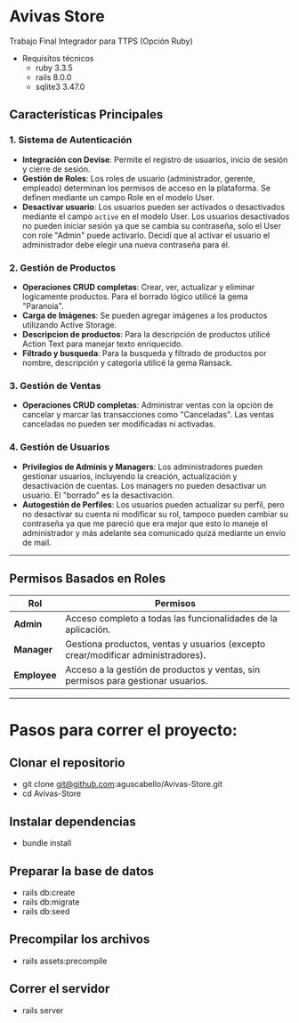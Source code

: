 # Avivas Store
Trabajo Final Integrador para TTPS (Opción Ruby)
* Requisitos técnicos
  - ruby 3.3.5
  - rails 8.0.0
  - sqlite3 3.47.0


## Características Principales

### 1. Sistema de Autenticación   
- **Integración con Devise**: Permite el registro de usuarios, inicio de sesión y cierre de sesión.  
- **Gestión de Roles**: Los roles de usuario (administrador, gerente, empleado) determinan los permisos de acceso en la plataforma. Se definen mediante un campo Role en el
  modelo User.
- **Desactivar usuario**: Los usuarios pueden ser activados o desactivados mediante el campo `active` en el modelo User. Los usuarios desactivados no pueden iniciar sesión ya que se cambia su contraseña, solo el User con role "Admin" puede activarlo. Decidí que al activar el usuario el administrador debe elegir una nueva contraseña para él.
  
### 2. Gestión de Productos  
- **Operaciones CRUD completas**: Crear, ver, actualizar y eliminar logicamente productos. Para el borrado lógico utilicé la gema "Paranoia".
- **Carga de Imágenes**: Se pueden agregar imágenes a los productos utilizando Active Storage.
- **Descripcion de productos**: Para la descripción de productos utilicé Action Text para manejar texto enriquecido.
- **Filtrado y busqueda**: Para la busqueda y filtrado de productos por nombre, descripción y categoria utilicé la gema Ransack.

### 3. Gestión de Ventas  
- **Operaciones CRUD completas**: Administrar ventas con la opción de cancelar y marcar las transacciones como "Canceladas". Las ventas canceladas no pueden ser modificadas ni activadas. 


### 4. Gestión de Usuarios  
- **Privilegios de Adminis y Managers**: Los administradores pueden gestionar usuarios, incluyendo la creación, actualización y desactivación de cuentas. Los managers no pueden desactivar un usuario. El "borrado" es la desactivación.
- **Autogestión de Perfiles**: Los usuarios pueden actualizar su perfil, pero no desactivar su cuenta ni modificar su rol, tampoco pueden cambiar su contraseña ya que me pareció que era mejor que esto lo maneje el administrador y más adelante sea comunicado quizá mediante un envío de mail.

---
## Permisos Basados en Roles

| **Rol**          | **Permisos**                                                                      |
|-------------------|-----------------------------------------------------------------------------------|
| **Admin** | Acceso completo a todas las funcionalidades de la aplicación.                   |
| **Manager**       | Gestiona productos, ventas y usuarios (excepto crear/modificar administradores). |
| **Employee**      | Acceso a la gestión de productos y ventas, sin permisos para gestionar usuarios. |

---


# Pasos para correr el proyecto:
## Clonar el repositorio
- git clone git@github.com:aguscabello/Avivas-Store.git
- cd Avivas-Store
## Instalar dependencias 
- bundle install
## Preparar la base de datos 
- rails db:create
- rails db:migrate
- rails db:seed
## Precompilar los archivos
- rails assets:precompile
## Correr el servidor
- rails server
